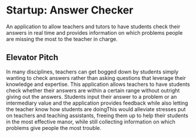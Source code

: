 # Startup: Answer Checker  
An application to allow teachers and tutors to have students check their answers in real time and provides information on which problems people are missing the most to the teacher in charge.  

## Elevator Pitch  
In many disciplines, teachers can get bogged down by students simply wanting to check answers rather than asking questions that leverage their knowledge and expertise. This application allows teachers to have students check whether their answers are within a certain range without outright giving out the answers. Students input their answer to a problem or an intermediary value and the application provides feedback while also letting the teacher know how students are doingThis would alleviate stresses put on teachers and teaching assistants, freeing them up to help their students in the most effective manor, while still collecting information on which problems give people the most trouble.
